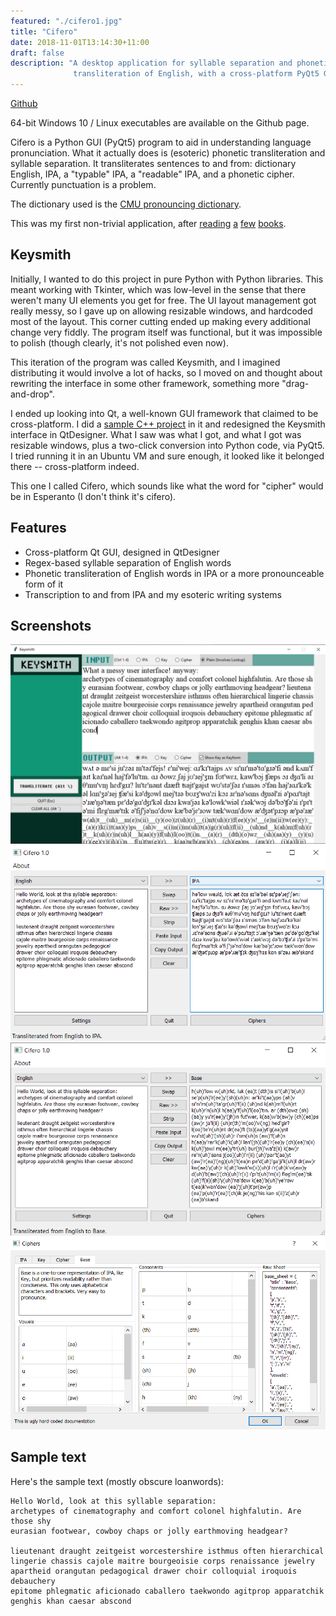 ```yaml
---
featured: "./cifero1.jpg"
title: "Cifero"
date: 2018-11-01T13:14:30+11:00
draft: false
description: "A desktop application for syllable separation and phonetic
              transliteration of English, with a cross-platform PyQt5 GUI."
---
```


[Github](https://github.com/jonjau/cifero)

64-bit Windows 10 / Linux executables are available on the Github page.

Cifero is a Python GUI (PyQt5) program to aid in understanding language
pronunciation. What it actually does is (esoteric) phonetic transliteration
and syllable separation. It transliterates sentences to and from: dictionary
English, IPA, a "typable" IPA, a "readable" IPA, and a phonetic cipher.
Currently punctuation is a problem.

The dictionary used is the
[CMU pronouncing dictionary](http://www.speech.cs.cmu.edu/cgi-bin/cmudict).

This was my first non-trivial application, after
[reading](https://www.amazon.com/Programming-Principles-Practice-Using-C/dp/0321543726)
[a](https://nostarch.com/automatestuff2)
[few](https://www.amazon.com/Fluent-Python-Concise-Effective-Programming/dp/1491946008)
[books](https://buildmedia.readthedocs.org/media/pdf/howtothink/latest/howtothink.pdf).

## Keysmith

Initially, I wanted to do this project in pure Python with Python libraries.
This meant working with Tkinter, which was low-level in the sense that there
weren't many UI elements you get for free. The UI layout management got really
messy, so I gave up on allowing resizable windows, and hardcoded most of the
layout. This corner cutting ended up making every additional change very
fiddly. The program itself was functional, but it was impossible to polish
(though clearly, it's not polished even now).

This iteration of the program was called Keysmith, and I imagined distributing
it would involve a lot of hacks, so I moved on and thought about rewriting the
interface in some other framework, something more "drag-and-drop".

I ended up looking into Qt, a well-known GUI framework that claimed to be
cross-platform. I did a
[sample C++ project](https://github.com/jonjau/countdown)
in it and redesigned the Keysmith interface in QtDesigner. What I saw was what
I got, and what I got was resizable windows, plus a two-click conversion into
Python code, via PyQt5. I tried running it in an Ubuntu VM and sure enough, it
looked like it belonged there -- cross-platform indeed.

This one I called Cifero, which sounds like what the word for "cipher" would
be in Esperanto (I don't think it's cifero).

## Features

* Cross-platform Qt GUI, designed in QtDesigner
* Regex-based syllable separation of English words
* Phonetic transliteration of English words in IPA or a more pronounceable
  form of it
* Transcription to and from IPA and my esoteric writing systems

## Screenshots

![keysmith](./keysmith.jpg)
![cifero1](./cifero1.jpg)
![cifero2](./cifero2.jpg)
![cifero5](./cifero5.jpg)

## Sample text

Here's the sample text (mostly obscure loanwords):

```_
Hello World, look at this syllable separation:
archetypes of cinematography and comfort colonel highfalutin. Are those shy
eurasian footwear, cowboy chaps or jolly earthmoving headgear?

lieutenant draught zeitgeist worcestershire isthmus often hierarchical
lingerie chassis cajole maitre bourgeoisie corps renaissance jewelry
apartheid orangutan pedagogical drawer choir colloquial iroquois debauchery
epitome phlegmatic aficionado caballero taekwondo agitprop apparatchik
genghis khan caesar abscond
```
